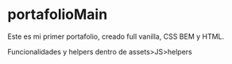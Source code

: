 # portafolioMain

Este es mi primer portafolio, creado full vanilla, CSS BEM y HTML.

Funcionalidades y helpers dentro de assets>JS>helpers